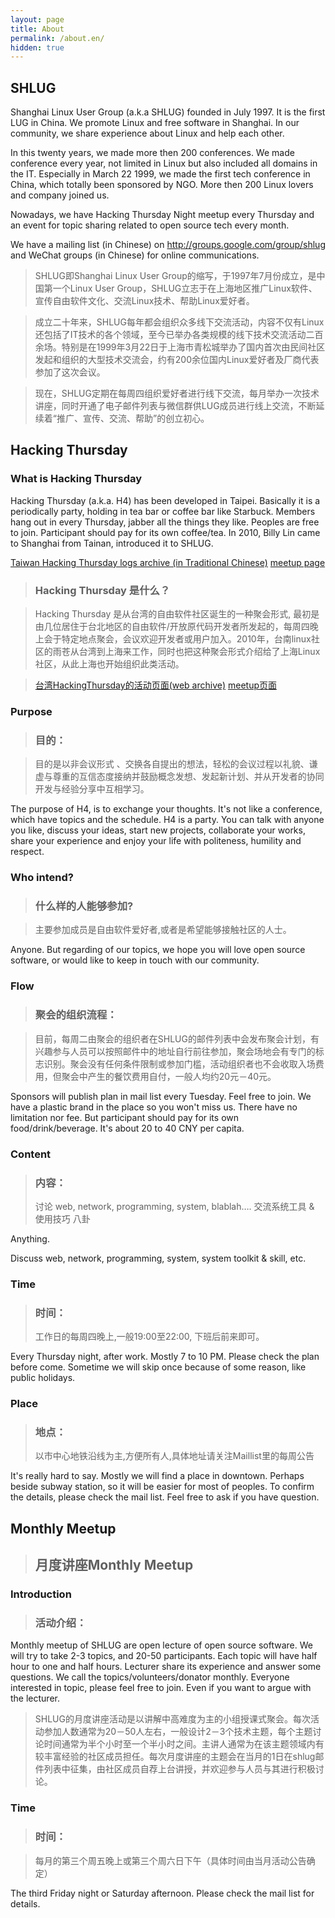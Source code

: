 ```yaml
---
layout: page
title: About
permalink: /about.en/
hidden: true
---
```


## SHLUG

Shanghai Linux User Group (a.k.a SHLUG) founded in July 1997. It is the first LUG in China. We promote Linux and free software in Shanghai. In our community, we share experience about Linux and help each other.

In this twenty years, we made more then 200 conferences. We made conference every year, not limited in Linux but also included all domains in the IT. Especially in March 22 1999, we made the first tech conference in China, which totally been sponsored by NGO. More then 200 Linux lovers and company joined us.

Nowadays, we have Hacking Thursday Night meetup every Thursday and an event for topic sharing related to open source tech every month.

We have a mailing list (in Chinese) on http://groups.google.com/group/shlug and WeChat groups (in Chinese) for online communications.

> SHLUG即Shanghai Linux User Group的缩写，于1997年7月份成立，是中国第一个Linux User Group，SHLUG立志于在上海地区推广Linux软件、宣传自由软件文化、交流Linux技术、帮助Linux爱好者。

> 成立二十年来，SHLUG每年都会组织众多线下交流活动，内容不仅有Linux还包括了IT技术的各个领域，至今已举办各类规模的线下技术交流活动二百余场。特别是在1999年3月22日于上海市青松城举办了国内首次由民间社区发起和组织的大型技术交流会，约有200余位国内Linux爱好者及厂商代表参加了这次会议。

> 现在，SHLUG定期在每周四组织爱好者进行线下交流，每月举办一次技术讲座，同时开通了电子邮件列表与微信群供LUG成员进行线上交流，不断延续着“推广、宣传、交流、帮助”的创立初心。

## Hacking Thursday

### What is Hacking Thursday

Hacking Thursday (a.k.a. H4) has been developed in Taipei. Basically it is a periodically party, holding in tea bar or coffee bar like Starbuck. Members hang out in every Thursday, jabber all the things they like. Peoples are free to join. Participant should pay for its own coffee/tea. In 2010, Billy Lin came to Shanghai from Tainan, introduced it to SHLUG.

[Taiwan Hacking Thursday logs archive (in Traditional Chinese)](https://web.archive.org/web/20150427043147/http://hack.ingday.org/) [meetup page](https://www.meetup.com/hackingthursday/)

> ### Hacking Thursday 是什么？

> Hacking Thursday 是从台湾的自由软件社区诞生的一种聚会形式, 最初是由几位居住于台北地区的自由软件/开放原代码开发者所发起的，每周四晚上会于特定地点聚会，会议欢迎开发者或用户加入。2010年，台南linux社区的雨苍从台湾到上海来工作，同时也把这种聚会形式介绍给了上海Linux社区，从此上海也开始组织此类活动。

> [台湾HackingThursday的活动页面(web archive)](https://web.archive.org/web/20150427043147/http://hack.ingday.org/) [meetup页面](https://www.meetup.com/hackingthursday/)

### Purpose
> ### 目的：

> 目的是以非会议形式 、交换各自提出的想法，轻松的会议过程以礼貌、谦虚与尊重的互信态度接纳并鼓励概念发想、发起新计划、并从开发者的协同开发与经验分享中互相学习。

The purpose of H4, is to exchange your thoughts. It's not like a conference, which have topics and the schedule. H4 is a party. You can talk with anyone you like, discuss your ideas, start new projects, collaborate your works, share your experience and enjoy your life with politeness, humility and respect.
 
### Who intend?
> ### 什么样的人能够参加?

> 主要参加成员是自由软件爱好者,或者是希望能够接触社区的人士。

Anyone. But regarding of our topics, we hope you will love open source software, or would like to keep in touch with our community.
 
### Flow
> ### 聚会的组织流程：

> 目前，每周二由聚会的组织者在SHLUG的邮件列表中会发布聚会计划，有兴趣参与人员可以按照邮件中的地址自行前往参加，聚会场地会有专门的标志识别。聚会没有任何条件限制或参加门槛，活动组织者也不会收取入场费用，但聚会中产生的餐饮费用自付，一般人均约20元－40元。

Sponsors will publish plan in mail list every Tuesday. Feel free to join. We have a plastic brand in the place so you won't miss us. There have no limitation nor fee. But participant should pay for its own food/drink/beverage. It's about 20 to 40 CNY per capita.

### Content
> ### 内容：
> 讨论 web, network, programming, system, blablah….
> 交流系统工具 & 使用技巧
> 八卦

Anything.

Discuss web, network, programming, system, system toolkit & skill, etc.

### Time
> ### 时间：
> 工作日的每周四晚上,一般19:00至22:00, 下班后前来即可。

Every Thursday night, after work. Mostly 7 to 10 PM. Please check the plan before come. Sometime we will skip once because of some reason, like public holidays.

### Place
> ### 地点：
> 以市中心地铁沿线为主,方便所有人,具体地址请关注Maillist里的每周公告

It's really hard to say. Mostly we will find a place in downtown. Perhaps beside subway station, so it will be easier for most of peoples. To confirm the details, please check the mail list. Feel free to ask if you have question.

## Monthly Meetup
> ## 月度讲座Monthly Meetup

### Introduction
> ### 活动介绍：

Monthly meetup of SHLUG are open lecture of open source software. We will try to take 2-3 topics, and 20-50 participants. Each topic will have half hour to one and half hours. Lecturer share its experience and answer some questions. We call the topics/volunteers/donator monthly. Everyone interested in topic, please feel free to join. Even if you want to argue with the lecturer.

> SHLUG的月度讲座活动是以讲解中高难度为主的小组授课式聚会。每次活动参加人数通常为20－50人左右，一般设计2－3个技术主题，每个主题讨论时间通常为半个小时至一个半小时之间。主讲人通常为在该主题领域内有较丰富经验的社区成员担任。每次月度讲座的主题会在当月的1日在shlug邮件列表中征集，由社区成员自荐上台讲授，并欢迎参与人员与其进行积极讨论。

### Time
> ### 时间：

> 每月的第三个周五晚上或第三个周六日下午（具体时间由当月活动公告确定）

The third Friday night or Saturday afternoon. Please check the mail list for details.
